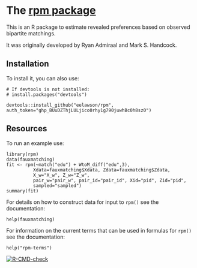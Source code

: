 # The [rpm package](man/figures/rpm_hl.png)

This is an R package to estimate revealed preferences based on observed bipartite matchings.

It was originally developed by Ryan Admiraal and Mark S. Handcock.

## Installation
To install it, you can also use:
```
# If devtools is not installed:
# install.packages("devtools")

devtools::install_github("eelawson/rpm", auth_token="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")
```
## Resources

To run an example use:
```
library(rpm)
data(fauxmatching)
fit <- rpm(~match("edu") + WtoM_diff("edu",3),
          Xdata=fauxmatching$Xdata, Zdata=fauxmatching$Zdata,
          X_w="X_w", Z_w="Z_w",
          pair_w="pair_w", pair_id="pair_id", Xid="pid", Zid="pid",
          sampled="sampled")
summary(fit)
```

For details on how to construct data for input to `rpm()` see the documentation:
```
help(fauxmatching)
```

For information on the current terms that can be used in formulas for `rpm()` see the documentation:
```
help("rpm-terms")
```

<!-- badges: start -->
[![R-CMD-check](https://github.com/eelawson/rpm/actions/workflows/R-CMD-check.yaml/badge.svg)](https://github.com/eelawson/rpm/actions/workflows/R-CMD-check.yaml)
<!-- badges: end -->

